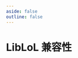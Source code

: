 ```yaml
---
aside: false
outline: false
---
```

# LibLoL 兼容性

<liblolTagsInfo />
<liblolList />

<script setup>
    import liblolTagsInfo from "./components/tags/liblol_tagsinfo.vue"
    import liblolList from "./components/liblol.vue"
</script>